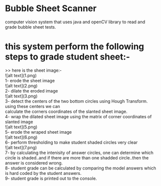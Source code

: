 # Bubble Sheet Scanner
 computer vision system that uses java and openCV library to read and grade bubble sheet tests.  <br />

<h1> this system perform the following steps to grade student sheet:- </h1>
>> here is the sheet image:- <br>
  ![alt text](1.png) <br>
1- erode the sheet image <br>
![alt text](2.png) <br>
2- dilate the eroded image <br>
![alt text](3.png) <br>
3- detect the centers of the two bottom circles using Hough Transform. using these centers we can <br>
calculate the corners coordinates of the slanted sheet image. <br>
4- wrap the dilated  sheet image using the matrix of corner coordinates of slanted image<br>
![alt text](5.png) <br>
5- erode the wraped sheet image <br>
![alt text](6.png) <br>
6- perform thresholding to make student shaded circles very clear <br>
![alt text](7.png) <br>
7- by calculating the intenisity of answer circles, one can determine which circle is
shaded..and if there are more than one shadded circle..then the answer is considered wrong. <br>
8- student grade can be calculated by comparing the model answers which is hard coded by the
student answers.<br>
9- student grade is printed out to the console.<br>

